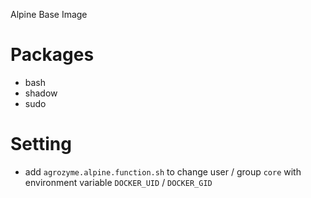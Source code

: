Alpine Base Image

# Packages
- bash
- shadow
- sudo

# Setting
- add `agrozyme.alpine.function.sh` to change user / group `core` with environment variable `DOCKER_UID` / `DOCKER_GID`
